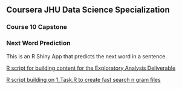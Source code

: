 ## Coursera JHU Data Science Specialization
### Course 10 Capstone
### Next Word Prediction

This is an R Shiny App that predicts the next word in a sentence.

[R script for building content for the Exploratory Analysis Deliverable](1_Task.R)

[R script building on 1_Task.R to create fast search n gram files](1_Task.R)
